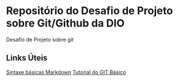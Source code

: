 # Repositório do Desafio de Projeto sobre Git/Github da DIO
Desafio de Projeto sobre git

## Links Úteis
[Sintaxe básicas Markdown](https://www.markdownguide.org/basic-syntax/)
[Tutorial do GIT Básico](https://www.hostinger.com.br/tutoriais/tutorial-do-git-basics-introducao)
